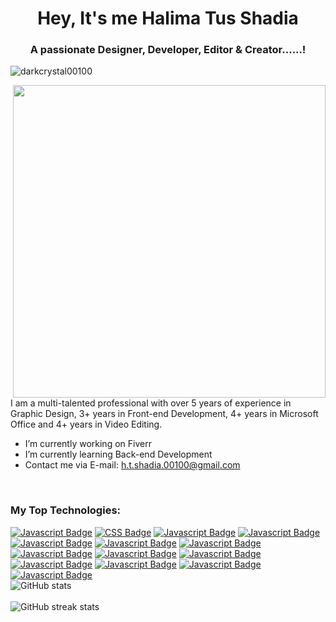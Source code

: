 <link
  rel="stylesheet"
  href="https://cdn.jsdelivr.net/gh/dheereshagrwal/colored-icons@master/ci.min.css"
/> 

<h1 align="center">Hey, It's me Halima Tus Shadia</h1>
<h3 align="center">A passionate Designer, Developer, Editor & Creator......!</h3>

<p align="left"> <img src="https://komarev.com/ghpvc/?username=darkcrystal00100&label=Profile%20views&color=0e75b6&style=flat" alt="darkcrystal00100" /> </p>
 <img align="right" width="500" src="https://github.com/DarkCrystal00100/DarkCrystal00100/assets/150428751/37ca8730-6ff5-47ee-b5db-121b5b11954a)](https://scontent.fdac24-2.fna.fbcdn.net/v/t39.30808-6/401125412_122115937304087535_1997011794809688366_n.png?_nc_cat=108&ccb=1-7&_nc_sid=5f2048&_nc_ohc=vCCi-ZRCacoAX-TosbB&_nc_ht=scontent.fdac24-2.fna&oh=00_AfBQo1fJdsbAeSXSy0yiU_NwFEmSy39ICK1jMBdpNpieIw&oe=6557AAF3">

I am a multi-talented professional with over 5 years of experience in Graphic Design, 3+ years in Front-end Development, 4+ years in Microsoft Office and 4+ years in Video Editing.

- I’m currently working on Fiverr 
- I’m currently learning Back-end Development 
- Contact me via E-mail: h.t.shadia.00100@gmail.com
<br>
<h3 align="left">My Top Technologies:</h3>
<!-- TODO: Make technologies links takes you to repositories -->

[![Javascript Badge](https://img.shields.io/badge/-HTML-00FFFF?style=for-the-html&logoColor=000000 )](#)
[![CSS Badge](https://img.shields.io/badge/-CSS-00FFFF?style=for-the-css&logoColor=000000 )](#)
[![Javascript Badge](https://img.shields.io/badge/-JavaScript-00FFFF?style=for-the-Javascript&logoColor=000000 )](#)
[![Javascript Badge](https://img.shields.io/badge/-Photoshop-00FFFF?style=for-the-photoshop&logoColor=000000 )](#)
[![Javascript Badge](https://img.shields.io/badge/-Illustrator-00FFFF?style=for-the-illustrator&logoColor=000000 )](#)
[![Javascript Badge](https://img.shields.io/badge/-Canva-00FFFF?style=for-the-Canva&logoColor=000000 )](#)
[![Javascript Badge](https://img.shields.io/badge/-Figma-00FFFF?style=for-the-Figma&logoColor=000000 )](#)
[![Javascript Badge](https://img.shields.io/badge/-XD-00FFFF?style=for-the-XD&logoColor=000000 )](#)
[![Javascript Badge](https://img.shields.io/badge/-Davinci_Resolve-00FFFF?style=for-the-Davinci_Resolve&logoColor=000000 )](#)
[![Javascript Badge](https://img.shields.io/badge/-CapCut-00FFFF?style=for-the-CapCut&logoColor=000000 )](#)
[![Javascript Badge](https://img.shields.io/badge/-VN_Video_Editor-00FFFF?style=for-the-VN_Video_Editor&logoColor=000000 )](#)
[![Javascript Badge](https://img.shields.io/badge/-MS_Word-00FFFF?style=for-the-MS_Word&logoColor=000000 )](#)
[![Javascript Badge](https://img.shields.io/badge/-MS_Excel-00FFFF?style=for-the-MS_Excel&logoColor=000000 )](#)
[![Javascript Badge](https://img.shields.io/badge/-MS_PowerPoint-00FFFF?style=for-the-MS_PowerPoint&logoColor=000000 )](#)
<br>
![GitHub stats](https://github-readme-stats.vercel.app/api?username=DarkCrystal00100&show_icons=true&theme=transparent)  
<br>
![GitHub streak stats](https://streak-stats.demolab.com/?user=DarkCrystal00100)  


